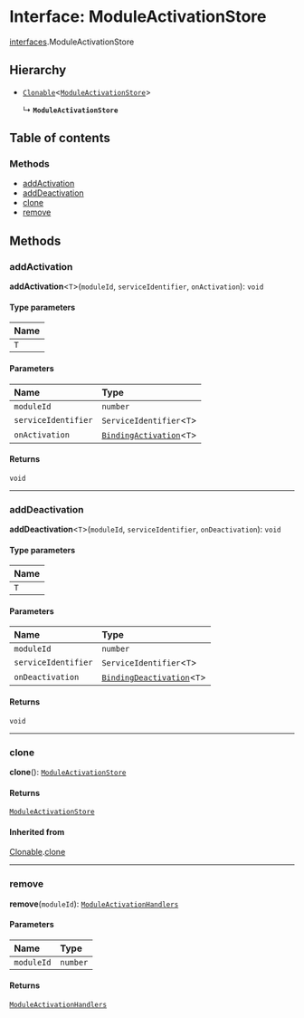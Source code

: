 # Interface: ModuleActivationStore

[interfaces](/auto-docs/editor/modules/interfaces.md).ModuleActivationStore

## Hierarchy

* [`Clonable`](/auto-docs/editor/interfaces/interfaces.Clonable.md)<[`ModuleActivationStore`](/auto-docs/editor/interfaces/interfaces.ModuleActivationStore.md)>

  ↳ **`ModuleActivationStore`**

## Table of contents

### Methods

* [addActivation](/auto-docs/editor/interfaces/interfaces.ModuleActivationStore.md#addactivation)
* [addDeactivation](/auto-docs/editor/interfaces/interfaces.ModuleActivationStore.md#adddeactivation)
* [clone](/auto-docs/editor/interfaces/interfaces.ModuleActivationStore.md#clone)
* [remove](/auto-docs/editor/interfaces/interfaces.ModuleActivationStore.md#remove)

## Methods

### addActivation

**addActivation**<`T`>(`moduleId`, `serviceIdentifier`, `onActivation`): `void`

#### Type parameters

| Name |
| :------ |
| `T` |

#### Parameters

| Name | Type |
| :------ | :------ |
| `moduleId` | `number` |
| `serviceIdentifier` | `ServiceIdentifier`<`T`> |
| `onActivation` | [`BindingActivation`](/auto-docs/editor/types/interfaces.BindingActivation.md)<`T`> |

#### Returns

`void`

***

### addDeactivation

**addDeactivation**<`T`>(`moduleId`, `serviceIdentifier`, `onDeactivation`): `void`

#### Type parameters

| Name |
| :------ |
| `T` |

#### Parameters

| Name | Type |
| :------ | :------ |
| `moduleId` | `number` |
| `serviceIdentifier` | `ServiceIdentifier`<`T`> |
| `onDeactivation` | [`BindingDeactivation`](/auto-docs/editor/types/interfaces.BindingDeactivation.md)<`T`> |

#### Returns

`void`

***

### clone

**clone**(): [`ModuleActivationStore`](/auto-docs/editor/interfaces/interfaces.ModuleActivationStore.md)

#### Returns

[`ModuleActivationStore`](/auto-docs/editor/interfaces/interfaces.ModuleActivationStore.md)

#### Inherited from

[Clonable](/auto-docs/editor/interfaces/interfaces.Clonable.md).[clone](/auto-docs/editor/interfaces/interfaces.Clonable.md#clone)

***

### remove

**remove**(`moduleId`): [`ModuleActivationHandlers`](/auto-docs/editor/interfaces/interfaces.ModuleActivationHandlers.md)

#### Parameters

| Name | Type |
| :------ | :------ |
| `moduleId` | `number` |

#### Returns

[`ModuleActivationHandlers`](/auto-docs/editor/interfaces/interfaces.ModuleActivationHandlers.md)
